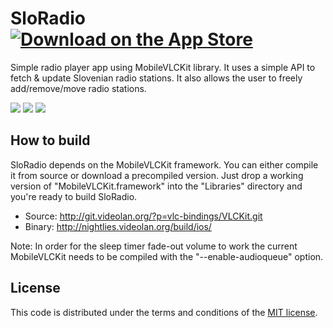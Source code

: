 # SloRadio [![Download on the App Store](http://iphone.jernej.org/app_store.png)](https://itunes.apple.com/si/app/sloradio/id316264385?mt=8)

Simple radio player app using MobileVLCKit library. It uses a simple API to fetch & update Slovenian radio stations. It also allows the user to freely add/remove/move radio stations.

[![](http://iphone.jernej.org/sloradio/sloradio1_thumb.png)](http://iphone.jernej.org/sloradio/sloradio1.png)
[![](http://iphone.jernej.org/sloradio/sloradio2_thumb.png)](http://iphone.jernej.org/sloradio/sloradio2.png)
[![](http://iphone.jernej.org/sloradio/sloradio3_thumb.png)](http://iphone.jernej.org/sloradio/sloradio3.png)

## How to build

SloRadio depends on the MobileVLCKit framework. You can either compile it from source or download a precompiled version. Just drop a working version of "MobileVLCKit.framework" into the "Libraries" directory and you're ready to build SloRadio.

* Source: http://git.videolan.org/?p=vlc-bindings/VLCKit.git
* Binary: http://nightlies.videolan.org/build/ios/

Note: In order for the sleep timer fade-out volume to work the current MobileVLCKit needs to be compiled with the "--enable-audioqueue" option.

## License

This code is distributed under the terms and conditions of the [MIT license](LICENSE). 
